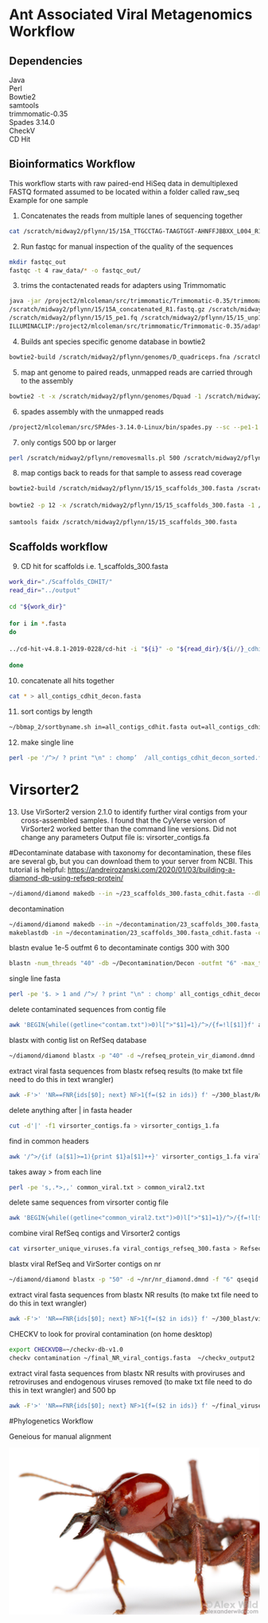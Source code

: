 # Ant Associated Viral Metagenomics Workflow
## Dependencies 
Java <br>
Perl <br>
Bowtie2 <br>
samtools <br>
trimmomatic-0.35 <br>
Spades 3.14.0 <br>
CheckV <br>
CD Hit <br>

## Bioinformatics Workflow
This workflow starts with raw paired-end HiSeq data in demultiplexed FASTQ formated assumed to be located within a folder called raw_seq
Example for one sample
1. Concatenates the reads from multiple lanes of sequencing together  
```sh
cat /scratch/midway2/pflynn/15/15A_TTGCCTAG-TAAGTGGT-AHNFFJBBXX_L004_R1.fastq.gz /scratch/midway2/pflynn/15/15A_TTGCCTAG-TAAGTGGT-AHNFFJBBXX_L005_R1.fastq.gz /scratch/midway2/pflynn/15/15A_TTGCCTAG-TAAGTGGT-AHWYVLBBXX_L005_R1.fastq.gz > /scratch/midway2/pflynn/15/15A_concatenated_R1.fastq.gz
```
2. Run fastqc for manual inspection of the quality of the sequences 
```sh
mkdir fastqc_out
fastqc -t 4 raw_data/* -o fastqc_out/
```
3. trims the contactenated reads for adapters using Trimmomatic
```sh
java -jar /project2/mlcoleman/src/trimmomatic/Trimmomatic-0.35/trimmomatic-0.35.jar PE -phred33 \
/scratch/midway2/pflynn/15/15A_concatenated_R1.fastq.gz /scratch/midway2/pflynn/15/15A_concatenated_R2.fastq.gz  \
/scratch/midway2/pflynn/15/15_pe1.fq /scratch/midway2/pflynn/15/15_unp1.fq /scratch/midway2/pflynn/15/15_pe2.fq /scratch/midway2/pflynn/15/15_unp2.fq \
ILLUMINACLIP:/project2/mlcoleman/src/trimmomatic/Trimmomatic-0.35/adapters/TruSeq3-PE-2.fa:2:30:10 LEADING:3 TRAILING:3 SLIDINGWINDOW:4:15 MINLEN:36
```
 4. Builds ant species specific genome database in bowtie2
```sh
bowtie2-build /scratch/midway2/pflynn/genomes/D_quadriceps.fna /scratch/midway2/pflynn/genomes/Dquad

```
5. map ant genome to paired reads, unmapped reads are carried through to the assembly
```sh
bowtie2 -t -x /scratch/midway2/pflynn/genomes/Dquad -1 /scratch/midway2/pflynn/15/15_pe1.fq  -2 /scratch/midway2/pflynn/15/15_pe2.fq --un-conc /scratch/midway2/pflynn/15/15_conc_unmapped.fastq --al-conc /scratch/midway2/pflynn/15/15_conc_mapped.sam

```
6. spades assembly with the unmapped reads
```sh
/project2/mlcoleman/src/SPAdes-3.14.0-Linux/bin/spades.py --sc --pe1-1 /scratch/midway2/pflynn/15/15_conc_unmapped.1.fastq --pe1-2 /scratch/midway2/pflynn/15/15_conc_unmapped.2.fastq -k 21,33,55,77,99,127  -o /scratch/midway2/pflynn/15/15_spades
```

7. only contigs 500 bp or larger
```sh
perl /scratch/midway2/pflynn/removesmalls.pl 500 /scratch/midway2/pflynn/15/15_spades/scaffolds.fasta > /scratch/midway2/pflynn/Scaffolds/15_scaffolds_300.fasta
```

8. map contigs back to reads for that sample to assess read coverage
```sh
bowtie2-build /scratch/midway2/pflynn/15/15_scaffolds_300.fasta /scratch/midway2/pflynn/15/15_scaffolds_300.fasta

bowtie2 -p 12 -x /scratch/midway2/pflynn/15/15_scaffolds_300.fasta -1 /scratch/midway2/pflynn/15/15_pe1.fq  -2 /scratch/midway2/pflynn/15/15_pe2.fq -S /scratch/midway2/pflynn/15/15_reads.map.sam

samtools faidx /scratch/midway2/pflynn/15/15_scaffolds_300.fasta
```
## Scaffolds workflow 

9. CD hit for scaffolds i.e. 1_scaffolds_300.fasta
```sh
work_dir="./Scaffolds_CDHIT/"
read_dir="../output"

cd "${work_dir}"

for i in *.fasta
do

../cd-hit-v4.8.1-2019-0228/cd-hit -i "${i}" -o "${read_dir}/${i//}_cdhit.fasta" -aS 0.95 -c 0.95 -n 5 -d 0

done

```

10. concatenate all hits together
```sh
cat * > all_contigs_cdhit_decon.fasta
```
11. sort contigs by length
```sh
~/bbmap_2/sortbyname.sh in=all_contigs_cdhit.fasta out=all_contigs_cdhit_decon_sorted.fasta length descending
```
12. make single line
```sh
perl -pe '/^>/ ? print "\n" : chomp’  /all_contigs_cdhit_decon_sorted.fasta >  /all_contigs_cdhit_decon_sorted_single.fasta
```
# Virsorter2  
13. Use VirSorter2 version 2.1.0 to identify further viral contigs from your cross-assembled samples. I found that the CyVerse version of VirSorter2 worked better than the command line versions. Did not change any parameters Output file is: virsorter_contigs.fa

#Decontaminate
database with taxonomy for decontamination, these files are several gb, but you can download them to your server from NCBI. This tutorial is helpful: https://andreirozanski.com/2020/01/03/building-a-diamond-db-using-refseq-protein/

```sh
~/diamond/diamond makedb --in ~/23_scaffolds_300.fasta_cdhit.fasta --db ~/decontamination_db --taxonmap ~/nr/prot.accession2taxid.gz --taxonnodes ~/nr/nodes.dmp --taxonnames  ~/nr/names.dmp --threads 20 &
```
decontamination
```sh
~/diamond/diamond makedb --in ~/decontamination/23_scaffolds_300.fasta_cdhit.fasta -d ~/decontamination/decontamination_db1
makeblastdb -in ~/decontamination/23_scaffolds_300.fasta_cdhit.fasta -out ~/Decontamination/Decon -dbtype nucl -input_type fasta
```

blastn evalue 1e-5 outfmt 6 to decontaminate contigs 300 with 300
```sh
blastn -num_threads "40" -db ~/Decontamination/Decon -outfmt "6" -max_target_seqs "1" -evalue "1e-5" -max_hsps 1  -out ~/decontamination/contaminated_contigs_300.out -query ~/decontamination/all_contigs_cdhit_decon_sorted.fasta &
```

single line fasta
```sh
perl -pe '$. > 1 and /^>/ ? print "\n" : chomp' all_contigs_cdhit_decon_sorted.fasta > all_contigs_cdhit_decon_sorted_single.fasta
```
delete contaminated sequences from contig file
```sh
awk 'BEGIN{while((getline<"contam.txt")>0)l[">"$1]=1}/^>/{f=!l[$1]}f' all_contigs_cdhit_decon_sorted_single.fasta > all_contigs_300_decontam_cdhit_single.fasta
```
blastx with contig list on RefSeq database
```sh
~/diamond/diamond blastx -p "40" -d ~/refseq_protein_vir_diamond.dmnd -f "6" qseqid sseqid pident length mismatch gapopen qstart qend sstart send evalue bitscore staxids sscinames sskingdoms skingdoms sphylums stitle qtitle qstrand -k "1" --evalue "1e-3" --max-hsps 1 --sensitive -o ~/300_blast/RefSeq_blastx_contigs_300.out -q ~/300_blast/all_contigs_300_decontam_cdhit_single.fasta &
```
extract viral fasta sequences from  blastx refseq results (to make txt file need to do this in text wrangler)
```sh
awk -F'>' 'NR==FNR{ids[$0]; next} NF>1{f=($2 in ids)} f' ~/300_blast/RefSeq_viral_contigs.txt ~/300_blast/all_contigs_300_decontam_cdhit_single.fasta > ~/300_blast/viral_contigs_refseq_300.fasta
```
delete anything after | in fasta header
```sh
cut -d'|' -f1 virsorter_contigs.fa > virsorter_contigs_1.fa
```
find in common headers
```sh
awk '/^>/{if (a[$1]>=1){print $1}a[$1]++}' virsorter_contigs_1.fa viral_contigs_refseq_300.fasta > common_viral.txt
```
takes away > from each line
```sh
perl -pe 's,.*>,,' common_viral.txt > common_viral2.txt
```

delete same sequences from virsorter contig file
```sh
awk 'BEGIN{while((getline<"common_viral2.txt")>0)l[">"$1]=1}/^>/{f=!l[$1]}f' virsorter_contigs_1.fa > virsorter_unique_viruses.fa
```
combine viral RefSeq contigs and Virsorter2 contigs
```sh
cat virsorter_unique_viruses.fa viral_contigs_refseq_300.fasta > Refseq_virsorter_contigs.fasta
```

blastx viral RefSeq and VirSorter contigs on nr
```sh
~/diamond/diamond blastx -p "50" -d ~/nr/nr_diamond.dmnd -f "6" qseqid sseqid pident length mismatch gapopen qstart qend sstart send evalue bitscore staxids sscinames sskingdoms skingdoms sphylums stitle qtitle qstrand -k "1" --evalue "1e-3" --max-hsps 1 --sensitive -o ~/300_blast/NR_blastx_contigs_300.out -q ~/300_blast/Refseq_virsorter_contigs.fasta &
```
extract viral fasta sequences from  blastx NR results (to make txt file need to do this in text wrangler)
```sh
awk -F'>' 'NR==FNR{ids[$0]; next} NF>1{f=($2 in ids)} f' ~/300_blast/viruses_NR_300.txt ~/300_blast/Refseq_virsorter_contigs.fasta > ~/300_blast/final_NR_viral_contigs.fasta
```
CHECKV to look for proviral contamination (on home desktop)
```sh
export CHECKVDB=~/checkv-db-v1.0
checkv contamination ~/final_NR_viral_contigs.fasta  ~/checkv_output2
```

extract viral fasta sequences from  blastx NR results with proviruses and retroviruses and endogenous viruses removed (to make txt file need to do this in text wrangler) and 500 bp
```sh
awk -F'>' 'NR==FNR{ids[$0]; next} NF>1{f=($2 in ids)} f' ~/final_viruses/final_viruses.txt ~/300_blast/final_NR_viral_contigs.fasta > ~/final_viruses/final_viruses_aftertaxonomy.fasta
```


#Phylogenetics Workflow 

Geneious for manual alignment 

![Happy Christmas](atta.png)
